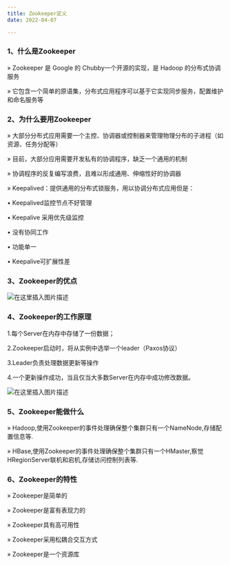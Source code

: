 ```yaml
---
title: Zookeeper定义
date: 2022-04-07

---
```


### 1、什么是Zookeeper

» Zookeeper 是 Google 的 Chubby一个开源的实现，是 Hadoop 的分布式协调服务

» 它包含一个简单的原语集，分布式应用程序可以基于它实现同步服务，配置维护和命名服务等

### 2、为什么要用Zookeeper

» 大部分分布式应用需要一个主控、协调器或控制器来管理物理分布的子进程（如资源、任务分配等）

» 目前，大部分应用需要开发私有的协调程序，缺乏一个通用的机制

» 协调程序的反复编写浪费，且难以形成通用、伸缩性好的协调器

» Keepalived：提供通用的分布式锁服务，用以协调分布式应用但是：

• Keepalived监控节点不好管理

• Keepalive 采用优先级监控

• 没有协同工作

• 功能单一

• Keepalive可扩展性差

### 3、Zookeeper的优点

![在这里插入图片描述](https://img-blog.csdnimg.cn/ad539f5dd6cb464098afbe2c96c04d5c.png)

### 4、Zookeeper的工作原理

1.每个Server在内存中存储了一份数据；

2.Zookeeper启动时，将从实例中选举一个leader（Paxos协议）

3.Leader负责处理数据更新等操作

4.一个更新操作成功，当且仅当大多数Server在内存中成功修改数据。

![在这里插入图片描述](https://img-blog.csdnimg.cn/317cf2d998e94358a631840b0eb97d94.png)

### 5、Zookeeper能做什么

» Hadoop,使用Zookeeper的事件处理确保整个集群只有一个NameNode,存储配置信息等.

» HBase,使用Zookeeper的事件处理确保整个集群只有一个HMaster,察觉HRegionServer联机和宕机,存储访问控制列表等.

### 6、Zookeeper的特性

» Zookeeper是简单的

» Zookeeper是富有表现力的

» Zookeeper具有高可用性

» Zookeeper采用松耦合交互方式

» Zookeeper是一个资源库
